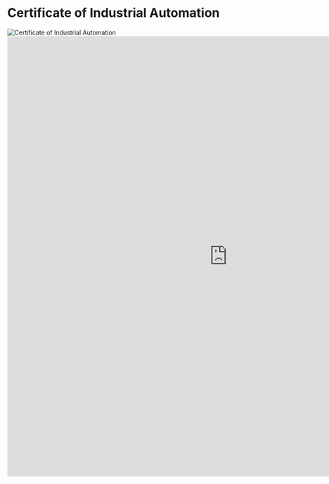# Certificate of Industrial Automation 
![Certificate of Industrial Automation](https://github.com/JonathanBheri/Certificate/blob/master/CertificateOfCompletion_Learn%20Industrial%20Automation.png)
<embed src="https://drive.google.com/viewerng/viewer?embedded=true&url=https://drive.google.com/viewerng/viewer?url=https://github.com/JonathanBheri/Certificate/raw/master/CertificateOfCompletion_Learn%20Industrial%20Automation.pdf" width="1000" height="1000">
